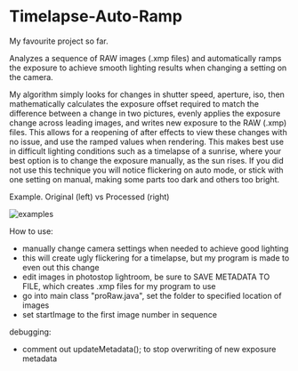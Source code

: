 # Timelapse-Auto-Ramp

My favourite project so far. 

Analyzes a sequence of RAW images (.xmp files) and automatically ramps the exposure to achieve smooth lighting results when changing a setting on the camera. 

My algorithm simply looks for changes in shutter speed, aperture, iso, then mathematically calculates the exposure offset required to match the difference between a change in two pictures, evenly applies the exposure change across leading images, and writes new exposure to the RAW (.xmp) files. This allows for a reopening of after effects to view these changes with no issue, and use the ramped values when rendering. This makes best use in difficult lighting conditions such as a timelapse of a sunrise, where your best option is to change the exposure manually, as the sun rises. If you did not use this technique you will notice flickering on auto mode, or stick with one setting on manual, making some parts too dark and others too bright. 

Example. Original (left) vs Processed (right)

![examples](https://cloud.githubusercontent.com/assets/25334129/22401628/1e86ca5a-e5a9-11e6-904b-ace3d74c7ed5.gif)

How to use:
  - manually change camera settings when needed to achieve good lighting
  - this will create ugly flickering for a timelapse, but my program is made to even out this change
  - edit images in photostop lightroom, be sure to SAVE METADATA TO FILE, which creates .xmp files for my program to use
  - go into main class "proRaw.java", set the folder to specified location of images
  - set startImage to the first image number in sequence
  
debugging:
  - comment out updateMetadata(); to stop overwriting of new exposure metadata
